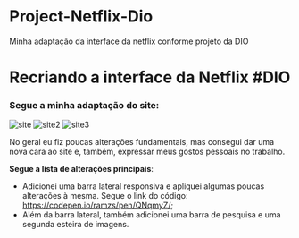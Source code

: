 # Project-Netflix-Dio
Minha adaptação da interface da netflix conforme projeto da DIO

# Recriando a interface da Netflix #DIO

### Segue a minha adaptação do site:
![site](https://user-images.githubusercontent.com/83140758/117558001-621e7400-b04f-11eb-9149-086800d09764.png)
![site2](https://user-images.githubusercontent.com/83140758/117558008-6c407280-b04f-11eb-89f7-9d0f0271a8cb.png)
![site3](https://user-images.githubusercontent.com/83140758/117558010-706c9000-b04f-11eb-8a8f-ce8a96d454ed.png)

No geral eu fiz poucas alterações fundamentais, mas consegui dar uma nova cara ao site e, também, expressar meus gostos pessoais no trabalho. 

**Segue a lista de alterações principais**:

* Adicionei uma barra lateral responsiva e apliquei algumas poucas alterações à mesma. Segue o link do código: https://codepen.io/ramzs/pen/QNqmyZ/;
* Além da barra lateral, também adicionei uma barra de pesquisa e uma segunda esteira de imagens.



